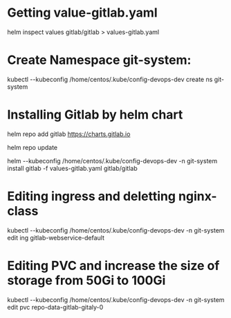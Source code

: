 # Getting value-gitlab.yaml

helm inspect values gitlab/gitlab > values-gitlab.yaml

# Create Namespace git-system:

kubectl --kubeconfig /home/centos/.kube/config-devops-dev create ns git-system

# Installing Gitlab by helm chart

helm repo add gitlab https://charts.gitlab.io

helm repo update

helm --kubeconfig /home/centos/.kube/config-devops-dev -n git-system install gitlab -f values-gitlab.yaml gitlab/gitlab

# Editing ingress and deletting nginx-class

kubectl --kubeconfig /home/centos/.kube/config-devops-dev -n git-system edit ing gitlab-webservice-default

# Editing PVC and increase the size of storage from 50Gi to 100Gi

kubectl --kubeconfig /home/centos/.kube/config-devops-dev -n git-system edit pvc repo-data-gitlab-gitaly-0
